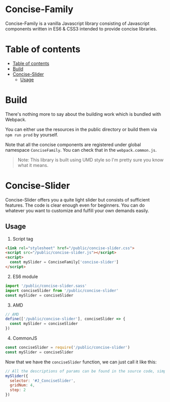 <h1>Concise-Family</h1>
<p>
Concise-Family is a vanilla Javascript library consisting of Javascript components written in ES6 & CSS3 intended to provide concise libraries.
</p>

# Table of contents
- [Table of contents](#table-of-contents)
- [Build](#build)
- [Concise-Slider](#concise-slider)
  - [Usage](#usage)

# Build
There's nothing more to say about the building work which is bundled with Webpack.

You can either use the resources in the public directory or build them via `npm run prod` by yourself.

Note that all the concise components are registered under global namespace `ConciseFamily`. You can check that in the `webpack.common.js`.

> Note: This library is built using UMD style so I'm pretty sure you know what it means.

# Concise-Slider
Concise-Slider offers you a quite light slider but consists of sufficient features. The code is clear enough even for beginners. You can do whatever you want to customize and fulfill your own demands easily.

## Usage
1. Script tag
```html
<link rel="stylesheet" href="/public/concise-slider.css">
<script src="/public/concise-slider.js"></script>
<script>
  const mySlider = ConciseFamily['concise-slider']
</script>
```
2. ES6 module
```js
import '/public/concise-slider.sass'
import conciseSlider from '/public/concise-slider'
const mySlider = conciseSlider
```
3. AMD
```js
// AMD
define(['/public/concise-slider'], conciseSlider => {
  const mySlider = conciseSlider  
}) 
```
4. CommonJS
```js
const conciseSlider = require('/public/concise-slider')
const mySlider = conciseSlider  
```
Now that we have the `conciseSlider` function, we can just call it like this:
```js
// All the descriptions of params can be found in the source code, simple enough.
mySlider({
  selector: '#J_ConciseSlider',
  gridNum: 4,
  step: 2
})
```
